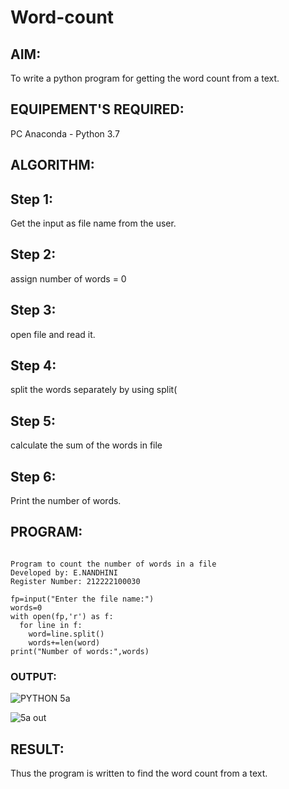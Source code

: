 # Word-count
## AIM:
To write a python program for getting the word count from a text.
## EQUIPEMENT'S REQUIRED: 
PC
Anaconda - Python 3.7
## ALGORITHM: 
## Step 1:

Get the input as file name from the user.
## Step 2:

assign number of words = 0
## Step 3:

open file and read it.
## Step 4:

split the words separately by using split(
## Step 5:

calculate the sum of the words in file
## Step 6:

Print the number of words.

## PROGRAM:
```

Program to count the number of words in a file
Developed by: E.NANDHINI
Register Number: 212222100030

fp=input("Enter the file name:")
words=0
with open(fp,'r') as f:
  for line in f:
    word=line.split()
    words+=len(word)
print("Number of words:",words)
```

### OUTPUT:




![PYTHON 5a](https://github.com/Nandhinijaya/Word-count/assets/121998147/b4a4074d-9275-4e72-92d5-60624d3fb30a)




![5a out](https://github.com/Nandhinijaya/Word-count/assets/121998147/a9892cb2-5e5e-4f2c-b107-8a51f1afb61b)






## RESULT:
Thus the program is written to find the word count from a text.
